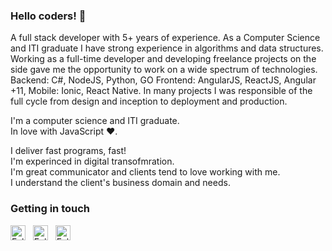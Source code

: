 ### Hello coders! 🎉

A full stack developer with 5+ years of experience. As a Computer Science and ITI graduate I have strong experience 
in algorithms and data structures. Working as a full-time developer and developing freelance projects on the side 
gave me the opportunity to work on a wide spectrum of technologies. Backend: C#, NodeJS, Python, GO Frontend: 
AngularJS, ReactJS, Angular +11, Mobile: Ionic, React Native. In many projects I was responsible of the full cycle from 
design and inception to deployment and production.<br>

I'm a computer science and ITI graduate. <br>
In love with JavaScript ❤.

I deliver fast programs, fast! <br>
I'm experinced in digital transofmration. <br>
I'm great communicator and clients tend to love working with me. <br>
I understand the client's business domain and needs. <br>


### Getting in touch

<a href="https://twitter.com/itisalameer" title="Follow me on Twitter">
  <img
    width="24"
    alt="Follow me on Twitter"
    src="https://raw.githubusercontent.com/trekhleb/trekhleb/master/assets/icons/twitter.svg"
  /></a>
&nbsp;
<a href="https://www.linkedin.com/in/alameer-ashraf/" title="Follow me on LinkedIn">
  <img
    width="24"
    alt="Follow me on LinkedIn"
    src="https://raw.githubusercontent.com/trekhleb/trekhleb/master/assets/icons/linkedin.svg"
  /></a>
&nbsp;
<a href="https://medium.com/@alameerashraf" title="Follow me on Medium">
  <img
    width="24"
    alt="Follow me on Medium"
    src="https://raw.githubusercontent.com/trekhleb/trekhleb/master/assets/icons/medium.svg"
  /></a>
